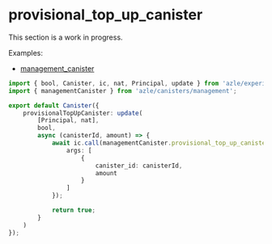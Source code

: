 # provisional_top_up_canister

This section is a work in progress.

Examples:

-   [management_canister](https://github.com/demergent-labs/azle/tree/main/examples/management_canister)

```typescript
import { bool, Canister, ic, nat, Principal, update } from 'azle/experimental';
import { managementCanister } from 'azle/canisters/management';

export default Canister({
    provisionalTopUpCanister: update(
        [Principal, nat],
        bool,
        async (canisterId, amount) => {
            await ic.call(managementCanister.provisional_top_up_canister, {
                args: [
                    {
                        canister_id: canisterId,
                        amount
                    }
                ]
            });

            return true;
        }
    )
});
```
